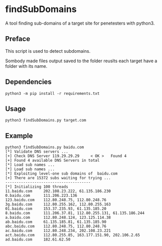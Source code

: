 # findSubDomains
A tool finding sub-domains of a target site for penetesters with python3.

## Preface
This script is used to detect subdomains. 

Sombody made files output saved to the folder reuslts each target have a folder with its name.

## Dependencies

    python3 -m pip install -r requirements.txt

## Usage

    python3 findSubDomains.py target.com

## Example

```
python3 findSubDomains.py baidu.com
[*] Validate DNS servers ...
[+] Check DNS Server 119.29.29.29     < OK >   Found 4                                                                      
[+] Found 4 available DNS Servers in total
[*] Load sub names ...                                                                                                      
[*] Load sub names ...                                                                                                      
[*] Exploiting level-one sub domains of  baidu.com
[+] There are 15372 subs waiting for trying ...
--------------------------------------
[*] Initializing 100 threads
11.baidu.com 	 202.108.23.222, 61.135.186.230                                                                               0.baidu.com      111.206.223.136                                                                                              123.baidu.com    112.80.248.75, 112.80.248.76                                                                                 3g.baidu.com     112.80.255.162, 112.80.255.163                                                                               01.baidu.com     153.37.235.93, 61.135.185.20                                                                                 8.baidu.com      111.206.37.81, 112.80.255.131, 61.135.186.244                                                                a.baidu.com      112.80.248.124, 123.125.114.38                                                                               ab.baidu.com     61.135.185.81, 61.135.185.90                                                                                 abc.baidu.com    112.80.248.75, 112.80.248.76                                                                                 ac.baidu.com     112.80.248.234, 202.108.23.221                                                                               act.baidu.com    112.80.255.85, 163.177.151.90, 202.106.2.65                                                                  ad.baidu.com     182.61.62.50                   
```
